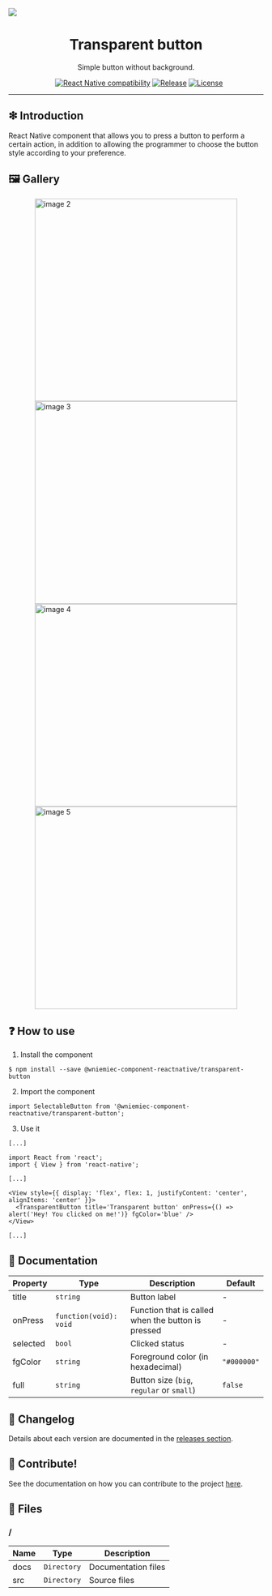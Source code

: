 ![](https://github.com/wniemiec-components-reactnative/transparent-button/blob/master/docs/img/logo/logo.jpg)

<h1 align='center'>Transparent button</h1>
<p align='center'>Simple button without background.</p>
<p align="center">
	<a href="https://github.com/wniemiec-components-reactnative/transparent-button/actions/workflows/windows.yml"><img src="https://github.com/wniemiec-components-reactnative/transparent-button/actions/workflows/windows.yml/badge.svg" alt=""></a>
	<a href="https://github.com/wniemiec-components-reactnative/transparent-button/actions/workflows/macos.yml"><img src="https://github.com/wniemiec-components-reactnative/transparent-button/actions/workflows/macos.yml/badge.svg" alt=""></a>
	<a href="https://github.com/wniemiec-components-reactnative/transparent-button/actions/workflows/ubuntu.yml"><img src="https://github.com/wniemiec-components-reactnative/transparent-button/actions/workflows/ubuntu.yml/badge.svg" alt=""></a>
	<a href="https://reactnative.dev/"><img src="https://img.shields.io/badge/React Native-0.60+-D0008F.svg" alt="React Native compatibility"></a>
	<a href="https://github.com/wniemiec-components-reactnative/transparent-button/releases"><img src="https://img.shields.io/github/v/release/wniemiec-components-reactnative/transparent-button" alt="Release"></a>
	<a href="https://github.com/wniemiec-components-reactnative/transparent-button/blob/master/LICENSE"><img src="https://img.shields.io/github/license/wniemiec-components-reactnative/transparent-button" alt="License"></a>
</p>
<hr />

## ❇ Introduction
React Native component that allows you to press a button to perform a certain action, in addition to allowing the programmer to choose the button style according to your preference.

## 🖼 Gallery

<div style="display: flex; flex-direction: row; justify-content: center; align-items: center; flex-wrap: wrap"
<img height=400 src="https://raw.githubusercontent.com/wniemiec-components-reactnative/transparent-button/master/docs/img/screens/img1.png" alt="image 1" />

<img height=400 src="https://raw.githubusercontent.com/wniemiec-components-reactnative/transparent-button/master/docs/img/screens/img2.png" alt="image 2" />

<img height=400 src="https://raw.githubusercontent.com/wniemiec-components-reactnative/transparent-button/master/docs/img/screens/img3.png" alt="image 3" />

<img height=400 src="https://raw.githubusercontent.com/wniemiec-components-reactnative/transparent-button/master/docs/img/screens/img4.png" alt="image 4" />

<img height=400 src="https://raw.githubusercontent.com/wniemiec-components-reactnative/transparent-button/master/docs/img/screens/img5.png" alt="image 5" />
</div>

## ❓ How to use
1. Install the component
```
$ npm install --save @wniemiec-component-reactnative/transparent-button
```

2. Import the component
```
import SelectableButton from '@wniemiec-component-reactnative/transparent-button';
```

3. Use it
```
[...]

import React from 'react';
import { View } from 'react-native';

[...]

<View style={{ display: 'flex', flex: 1, justifyContent: 'center', alignItems: 'center' }}>
  <TransparentButton title='Transparent button' onPress={() => alert('Hey! You clicked on me!')} fgColor='blue' />
</View>

[...]
```

## 📖 Documentation
|        Property        |Type|Description|Default|
|----------------|-------------------------------|-----------------------------|--------|
|title |`string`|Button label | - |
|onPress |`function(void): void`|Function that is called when the button is pressed| - |
|selected |`bool`|Clicked status | - |
|fgColor |`string`|Foreground color (in hexadecimal)  |`"#000000"`|
|full |`string`|Button size (`big`, `regular` or `small`)  |`false`|


## 🚩 Changelog
Details about each version are documented in the [releases section](https://github.com/wniemiec-components-reactnative/transparent-button/releases).

## 🤝 Contribute!
See the documentation on how you can contribute to the project [here](https://github.com/wniemiec-components-reactnative/transparent-button/blob/master/CONTRIBUTING.md).

## 📁 Files

### /
|        Name        |Type|Description|
|----------------|-------------------------------|-----------------------------|
|docs |`Directory`|Documentation files|
|src     |`Directory`| Source files|
